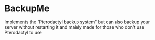 # BackupMe
Implements the "Pterodactyl backup system" but can also backup your server without restarting it and mainly made for those who don't use Pterodactyl to use